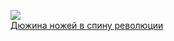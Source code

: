 ![](/books/prose_rus_classic/Аркадий%20Тимофеевич%20Аверченко/Дюжина%20ножей%20в%20спину%20революции.jpg)  
[Дюжина ножей в спину революции](/books/prose_rus_classic/Аркадий%20Тимофеевич%20Аверченко/Дюжина%20ножей%20в%20спину%20революции)
